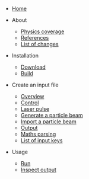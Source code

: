 * [Home](/)

* About
    * [Physics coverage](/physics.md "How Ptarmigan works")
    * [References](/references.md "Background literature")
    * [List of changes](/changelog.md "What's changed in each new release of Ptarmigan")

* Installation
    * [Download](/download.md)
    * [Build](/build.md)

* Create an input file
    * [Overview](/input_guide/README.md)
    * [Control](/input_guide/control.md)
    * [Laser pulse](/input_guide/laser.md)
    * [Generate a particle beam](/input_guide/beam_generation.md)
    * [Import a particle beam](/input_guide/beam_loading.md)
    * [Output](/input_guide/output.md)
    * [Maths parsing](/input_guide/parsing.md)
    * [List of input keys](/input_guide/list_of_keys.md)

* Usage
    * [Run](/run.md)
    * [Inspect output](/output.md)

